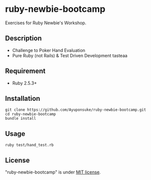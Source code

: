 # ruby-newbie-bootcamp

Exercises for Ruby Newbie's Workshop.

## Description

* Challenge to Poker Hand Evaluation
* Pure Ruby (not Rails) & Test Driven Development tasteaa

## Requirement

* Ruby 2.5.3+

## Installation

```
git clone https://github.com/Ayuponsuke/ruby-newbie-bootcamp.git
cd ruby-newbie-bootcamp
bundle install
```

## Usage

```
ruby test/hand_test.rb
```

## License

"ruby-newbie-bootcamp" is under [MIT license](https://en.wikipedia.org/wiki/MIT_License).
